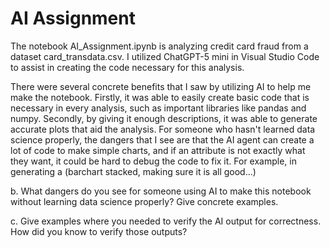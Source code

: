 # AI Assignment

The notebook AI_Assignment.ipynb is analyzing credit card fraud from a dataset card_transdata.csv. I utilized ChatGPT-5 mini in Visual Studio Code to assist in creating the code necessary for this analysis. 

There were several concrete benefits that I saw by utilizing AI to help me make the notebook. Firstly, it was able to easily create basic code that is necessary in every analysis, such as important libraries like pandas and numpy. Secondly, by giving it enough descriptions, it was able to generate accurate plots that aid the analysis. For someone who hasn't learned data science properly, the dangers that I see are that the AI agent can create a lot of code to make simple charts, and if an attribute is not exactly what they want, it could be hard to debug the code to fix it. For example, in generating a (barchart stacked, making sure it is all good...)

b. What dangers do you see for someone using AI to make this notebook without learning data science properly? Give concrete examples.

c. Give examples where you needed to verify the AI output for correctness. How did you know to verify those outputs?
